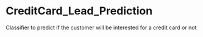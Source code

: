 # CreditCard_Lead_Prediction
Classifier to predict if the customer will be interested for a credit card or not
